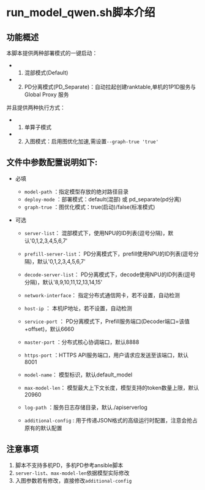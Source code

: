 # run_model_qwen.sh脚本介绍

## 功能概述

本脚本提供两种部署模式的一键启动：

- 1. 混部模式(Default)
- 2. PD分离模式(PD_Separate)：自动拉起创建ranktable,单机的1P1D服务与 Global Proxy 服务

并且提供两种执行方式：

- 1. 单算子模式
- 2. 入图模式：启用图优化加速,需设置`--graph-true 'true'`

## 文件中参数配置说明如下:

- 必填
  - `model-path` ：指定模型存放的绝对路径目录
  - `deploy-mode` ：部署模式：default(混部) 或 pd_separate(pd分离)
  - `graph-true` ：图优化模式：true(启动)/false(标准模式)

- 可选
  - `server-list`：  混部模式下，使用NPU的ID列表(逗号分隔)，默认'0,1,2,3,4,5,6,7'
  - `prefill-server-list`：  PD分离模式下，prefill使用NPU的ID列表(逗号分隔)，默认'0,1,2,3,4,5,6,7'
  - `decode-server-list`：  PD分离模式下，decode使用NPU的ID列表(逗号分隔)，默认'8,9,10,11,12,13,14,15'

  - `network-interface`： 指定分布式通信网卡，若不设置，自动检测
  - `host-ip` ： 本机IP地址，若不设置，自动检测
  - `service-port` ：  PD分离模式下，Prefill服务端口(Decoder端口=该值+offset)，默认6660
  - `master-port` ：分布式核心协调端口，默认8888
  - `https-port`  ：HTTPS API服务端口，用户请求应发送至该端口，默认8001

  - `model-name`：  模型标识，默认default_model
  - `max-model-len`：  模型最大上下文长度，模型支持的token数量上限，默认20960
  - `log-path` ：服务日志存储目录，默认./apiserverlog

  - `additional-config` : 用于传递JSON格式的高级运行时配置，注意会抢占原有的默认配置

## 注意事项

1. 脚本不支持多机PD，多机PD参考ansible脚本
2. `server-list`、`max-model-len`依据模型实际修改
3. 入图参数若有修改，直接修改`additional-config`